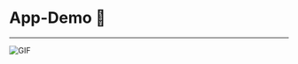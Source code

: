 # App-Demo 🚀
---
![GIF](https://user-images.githubusercontent.com/108936283/213513812-5b67023e-ac88-422d-b230-97e125038e7f.gif)